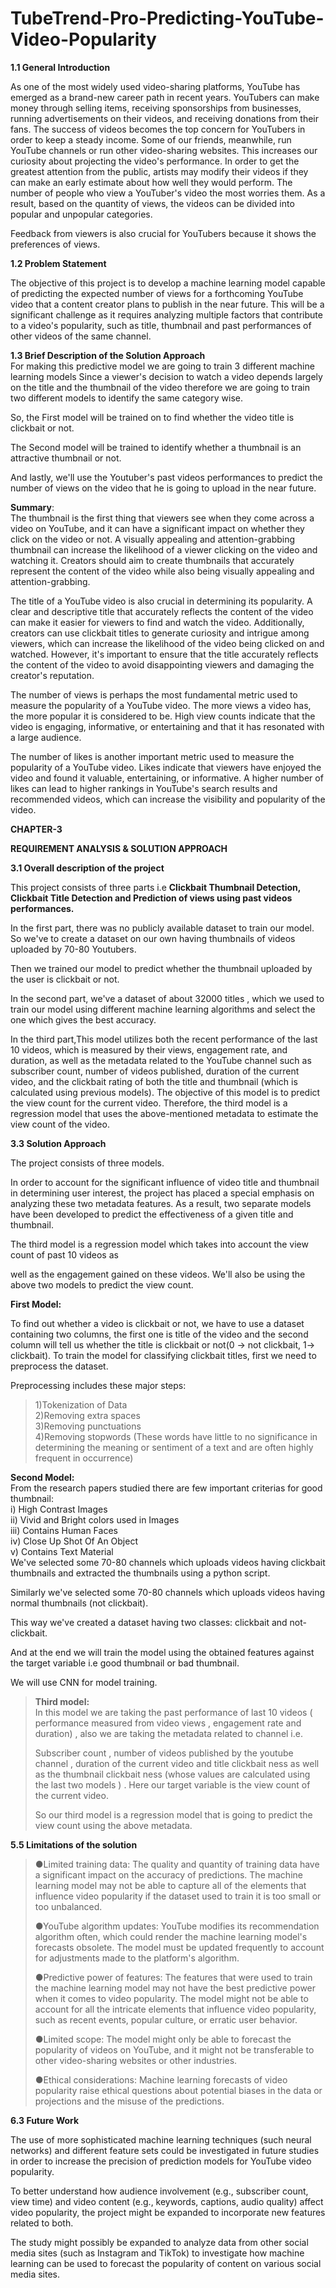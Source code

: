 # TubeTrend-Pro-Predicting-YouTube-Video-Popularity

**1.1 General Introduction**

As one of the most widely used video-sharing platforms, YouTube has
emerged as a brand-new career path in recent years. YouTubers can make
money through selling items, receiving sponsorships from businesses,
running advertisements on their videos, and receiving donations from
their fans. The success of videos becomes the top concern for YouTubers
in order to keep a steady income. Some of our friends, meanwhile, run
YouTube channels or run other video-sharing websites. This increases our
curiosity about projecting the video\'s performance. In order to get the
greatest attention from the public, artists may modify their videos if
they can make an early estimate about how well they would perform. The
number of people who view a YouTuber\'s video the most worries them. As
a result, based on the quantity of views, the videos can be divided into
popular and unpopular categories.

Feedback from viewers is also crucial for YouTubers because it shows the
preferences of views.

**1.2 Problem Statement**

The objective of this project is to develop a machine learning model
capable of predicting the expected number of views for a forthcoming
YouTube video that a content creator plans to publish in the near
future. This will be a significant challenge as it requires analyzing
multiple factors that contribute to a video\'s popularity, such as
title, thumbnail and past performances of other videos of the same
channel.


**1.3 Brief Description of the Solution Approach**\
For making this predictive model we are going to train 3 different
machine learning models Since a viewer\'s decision to watch a video
depends largely on the title and the thumbnail of the video therefore we
are going to train two different models to identify the same category
wise.

So, the First model will be trained on to find whether the video title
is clickbait or not.

The Second model will be trained to identify whether a thumbnail is an
attractive thumbnail or not.

And lastly, we'll use the Youtuber's past videos performances to predict
the number of views on the video that he is going to upload in the near
future.





**Summary**:\
The thumbnail is the first thing that viewers see when they come across
a video on YouTube, and it can have a significant impact on whether they
click on the video or not. A visually appealing and attention-grabbing
thumbnail can increase the likelihood of a viewer clicking on the video
and watching it. Creators should aim to create thumbnails that
accurately represent the content of the video while also being visually
appealing and attention-grabbing.

The title of a YouTube video is also crucial in determining its
popularity. A clear and descriptive title that accurately reflects the
content of the video can make it easier for viewers to find and watch
the video. Additionally, creators can use clickbait titles to generate
curiosity and intrigue among viewers, which can increase the likelihood
of the video being clicked on and watched. However, it\'s important to
ensure that the title accurately reflects the content of the video to
avoid disappointing viewers and damaging the creator\'s reputation.

The number of views is perhaps the most fundamental metric used to
measure the popularity of a YouTube video. The more views a video has,
the more popular it is considered to be. High view counts indicate that
the video is engaging, informative, or entertaining and that it has
resonated with a large audience.

The number of likes is another important metric used to measure the
popularity of a YouTube video. Likes indicate that viewers have enjoyed
the video and found it valuable, entertaining, or informative. A higher
number of likes can lead to higher rankings in YouTube\'s search results
and recommended videos, which can increase the visibility and popularity
of the video.


**CHAPTER-3**

**REQUIREMENT ANALYSIS & SOLUTION APPROACH**

**3.1 Overall description of the project**

This project consists of three parts i.e **Clickbait Thumbnail
Detection, Clickbait Title Detection and Prediction of views using past
videos performances.**

In the first part, there was no publicly available dataset to train our
model. So we've to create a dataset on our own having thumbnails of
videos uploaded by 70-80 Youtubers.

Then we trained our model to predict whether the thumbnail uploaded by
the user is clickbait or not.

In the second part, we've a dataset of about 32000 titles , which we
used to train our model using different machine learning algorithms and
select the one which gives the best accuracy.

In the third part,This model utilizes both the recent performance of the
last 10 videos, which is measured by their views, engagement rate, and
duration, as well as the metadata related to the YouTube channel such as
subscriber count, number of videos published, duration of the current
video, and the clickbait rating of both the title and thumbnail (which
is calculated using previous models). The objective of this model is to
predict the view count for the current video. Therefore, the third model
is a regression model that uses the above-mentioned metadata to estimate
the view count of the video.

**3.3 Solution Approach**

The project consists of three models.

In order to account for the significant influence of video title and
thumbnail in determining user interest, the project has placed a special
emphasis on analyzing these two metadata features. As a result, two
separate models have been developed to predict the effectiveness of a
given title and thumbnail.

The third model is a regression model which takes into account the view
count of past 10 videos as

well as the engagement gained on these videos. We'll also be using the
above two models to predict the view count.

**First Model:**

To find out whether a video is clickbait or not, we have to use a
dataset containing two columns, the first one is title of the video and
the second column will tell us whether the title is clickbait or not(0
-\> not clickbait, 1-\> clickbait). To train the model for classifying
clickbait titles, first we need to preprocess the dataset.

Preprocessing includes these major steps:

> 1)Tokenization of Data\
> 2)Removing extra spaces\
> 3)Removing punctuations\
> 4)Removing stopwords (These words have little to no significance in
> determining the meaning or sentiment of a text and are often highly
> frequent in occurrence)

**Second Model:**\
From the research papers studied there are few important criterias for
good thumbnail:\
i) High Contrast Images\
ii) Vivid and Bright colors used in Images\
iii) Contains Human Faces\
iv) Close Up Shot Of An Object\
v) Contains Text Material\
We've selected some 70-80 channels which uploads videos having clickbait
thumbnails and extracted the thumbnails using a python script.

Similarly we've selected some 70-80 channels which uploads videos having
normal thumbnails (not clickbait).

This way we've created a dataset having two classes: clickbait and
not-clickbait.

And at the end we will train the model using the obtained features
against the target variable i.e good thumbnail or bad thumbnail.

We will use CNN for model training.

> **Third model:**\
> In this model we are taking the past performance of last 10 videos (
> performance measured from video views , engagement rate and duration)
> , also we are taking the metadata related to channel i.e.
>
> Subscriber count , number of videos published by the youtube channel ,
> duration of the current video and title clickbait ness as well as the
> thumbnail clickbait ness (whose values are calculated using the last
> two models ) . Here our target variable is the view count of the
> current video.
>
> So our third model is a regression model that is going to predict the
> view count using the above metadata.


**5.5 Limitations of the solution**

> ●Limited training data: The quality and quantity of training data have
> a significant impact on the accuracy of predictions. The machine
> learning model may not be able to capture all of the elements that
> influence video popularity if the dataset used to train it is too
> small or too unbalanced.
>
> ●YouTube algorithm updates: YouTube modifies its recommendation
> algorithm often, which could render the machine learning model\'s
> forecasts obsolete. The model must be updated frequently to account
> for adjustments made to the platform\'s algorithm.
>
> ●Predictive power of features: The features that were used to train
> the machine learning model may not have the best predictive power when
> it comes to video popularity. The model might not be able to account
> for all the intricate elements that influence video popularity, such
> as recent events, popular culture, or erratic user behavior.
>
> ●Limited scope: The model might only be able to forecast the
> popularity of videos on YouTube, and it might not be transferable to
> other video-sharing websites or other industries.
>
> ●Ethical considerations: Machine learning forecasts of video
> popularity raise ethical questions about potential biases in the data
> or projections and the misuse of the predictions.

**6.3 Future Work**

The use of more sophisticated machine learning techniques (such neural
networks) and different feature sets could be investigated in future
studies in order to increase the precision of prediction models for
YouTube video popularity.

To better understand how audience involvement (e.g., subscriber count,
view time) and video content (e.g., keywords, captions, audio quality)
affect video popularity, the project might be expanded to incorporate
new features related to both.

The study might possibly be expanded to analyze data from other social
media sites (such as Instagram and TikTok) to investigate how machine
learning can be used to forecast the popularity of content on various
social media sites.
